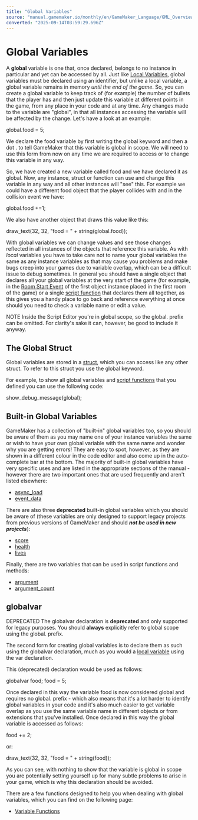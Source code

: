```yaml
---
title: "Global Variables"
source: "manual.gamemaker.io/monthly/en/GameMaker_Language/GML_Overview/Variables/Global_Variables.htm"
converted: "2025-09-14T03:59:29.696Z"
---
```


# Global Variables

A **global** variable is one that, once declared, belongs to no instance in particular and yet can be accessed by all. Just like [Local Variables](Local_Variables.md), global variables must be declared using an identifier, but unlike a local variable, a global variable remains in memory _until the end of the game_. So, you can create a global variable to keep track of (for example) the number of bullets that the player has and then just update this variable at different points in the game, from any place in your code and at any time. Any changes made to the variable are "global", in that all instances accessing the variable will be affected by the change. Let's have a look at an example:

global.food = 5;

We declare the food variable by first writing the global keyword and then a dot . to tell GameMaker that this variable is global in scope. We will need to use this form from now on any time we are required to access or to change this variable in any way.

So, we have created a new variable called food and we have declared it as global. Now, any instance, struct or function can use and change this variable in any way and all other instances will "see" this. For example we could have a different food object that the player collides with and in the collision event we have:

global.food +=1;

We also have another object that draws this value like this:

draw\_text(32, 32, "food = " + string(global.food));

With global variables we can change values and see those changes reflected in all instances of the objects that reference this variable. As with _local_ variables you have to take care not to name your global variables the same as any instance variables as that may cause you problems and make bugs creep into your games due to variable overlap, which can be a difficult issue to debug sometimes. In general you should have a single object that declares all your global variables at the very start of the game (for example, in the [Room Start Event](../../../../../../The_Asset_Editors/Object_Properties/Other_Events.md) of the first object instance placed in the first room of the game) or a single [script function](../Script_Functions.md) that declares them all together, as this gives you a handy place to go back and reference everything at once should you need to check a variable name or edit a value.

NOTE Inside the Script Editor you're in global scope, so the global. prefix can be omitted. For clarity's sake it can, however, be good to include it anyway.

## The Global Struct

Global variables are stored in a [struct](../Structs.htm#struct), which you can access like any other struct. To refer to this struct you use the global keyword.

For example, to show all global variables and [script functions](../Script_Functions.md) that you defined you can use the following code:

show\_debug\_message(global);

## Built-in Global Variables

GameMaker has a collection of "built-in" global variables too, so you should be aware of them as you may name one of your instance variables the same or wish to have your own global variable with the same name and wonder why you are getting errors! They are easy to spot, however, as they are shown in a different colour in the code editor and also come up in the auto-complete bar at the bottom. The majority of built-in global variables have very specific uses and are listed in the appropriate sections of the manual - however there are two important ones that are used frequently and aren't listed elsewhere:

-   [async\_load](Builtin_Global_Variables/async_load.md)
-   [event\_data](../../../../../../GameMaker_Language/GML_Reference/Game_Input/Gesture_Input/event_data.md)

There are also three **deprecated** built-in global variables which you should be aware of (these variables are only designed to support legacy projects from previous versions of GameMaker and should **_not be used in new projects_**):

-   [score](Builtin_Global_Variables/score.md)
-   [health](Builtin_Global_Variables/health.md)
-   [lives](Builtin_Global_Variables/lives.md)

Finally, there are two variables that can be used in script functions and methods:

-   [argument](Builtin_Global_Variables/argument.md)
-   [argument\_count](Builtin_Global_Variables/argument_count.md)

## globalvar

DEPRECATED The globalvar declaration is **deprecated** and only supported for legacy purposes. You should **always** explicitly refer to global scope using the global. prefix.

The second form for creating global variables is to declare them as such using the globalvar declaration, much as you would a [local variable](Local_Variables.md) using the var declaration.

This (deprecated) declaration would be used as follows:

globalvar food;
food = 5;

Once declared in this way the variable food is now considered global and requires no global. prefix - which also means that it's a lot harder to identify global variables in your code and it's also much easier to get variable overlap as you use the same variable name in different objects or from extensions that you've installed. Once declared in this way the global variable is accessed as follows:

food += 2;

or:

draw\_text(32, 32, "food = " + string(food));

As you can see, with nothing to show that the variable is global in scope you are potentially setting yourself up for many subtle problems to arise in your game, which is why this declaration should be avoided.

There are a few functions designed to help you when dealing with global variables, which you can find on the following page:

-   [Variable Functions](../../../../../../GameMaker_Language/GML_Reference/Variable_Functions/Variable_Functions.md)
